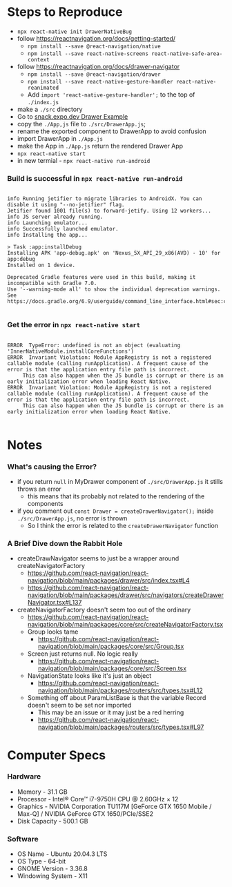# Steps to Reproduce

- `npx react-native init DrawerNativeBug`
- follow https://reactnavigation.org/docs/getting-started/
  - `npm install --save @react-navigation/native`
  - `npm install --save react-native-screens react-native-safe-area-context`
- follow https://reactnavigation.org/docs/drawer-navigator
  - `npm install --save @react-navigation/drawer`
  - `npm install --save react-native-gesture-handler react-native-reanimated`
  - Add `import 'react-native-gesture-handler';` to the top of `./index.js`
- make a `./src` directory
- Go to [snack.expo.dev Drawer Example](https://snack.expo.io/?platform=android&name=Getting%20started%20%7C%20React%20Navigation&dependencies=%40expo%2Fvector-icons%40*%2C%40react-native-community%2Fmasked-view%40*%2Creact-native-gesture-handler%40*%2Creact-native-pager-view%40*%2Creact-native-paper%40%5E4.7.2%2Creact-native-reanimated%40*%2Creact-native-safe-area-context%40*%2Creact-native-screens%40*%2Creact-native-tab-view%40%5E3.0.0%2C%40react-navigation%2Fbottom-tabs%406.0.4%2C%40react-navigation%2Fdrawer%406.1.3%2C%40react-navigation%2Felements%401.0.4%2C%40react-navigation%2Fmaterial-bottom-tabs%406.0.4%2C%40react-navigation%2Fmaterial-top-tabs%406.0.2%2C%40react-navigation%2Fnative-stack%406.0.5%2C%40react-navigation%2Fnative%406.0.2%2C%40react-navigation%2Fstack%406.0.6&hideQueryParams=true&sourceUrl=https%3A%2F%2Freactnavigation.org%2Fexamples%2F6.x%2Fsimple-drawer.js)
- copy the `./App,js` file to `./src/DrawerApp.js`;
- rename the exported component to DrawerApp to avoid confusion
- import DrawerApp in `./App.js`
- make the App in `./App.js` return the rendered Drawer App
- `npx react-native start`
- in new termial - `npx react-native run-android`


### Build is successful in `npx react-native run-android`

```

info Running jetifier to migrate libraries to AndroidX. You can disable it using "--no-jetifier" flag.
Jetifier found 1001 file(s) to forward-jetify. Using 12 workers...
info JS server already running.
info Launching emulator...
info Successfully launched emulator.
info Installing the app...

> Task :app:installDebug
Installing APK 'app-debug.apk' on 'Nexus_5X_API_29_x86(AVD) - 10' for app:debug
Installed on 1 device.

Deprecated Gradle features were used in this build, making it incompatible with Gradle 7.0.
Use '--warning-mode all' to show the individual deprecation warnings.
See https://docs.gradle.org/6.9/userguide/command_line_interface.html#sec:command_line_warnings


```


### Get the error in `npx react-native start`

```

ERROR  TypeError: undefined is not an object (evaluating 'InnerNativeModule.installCoreFunctions')
ERROR  Invariant Violation: Module AppRegistry is not a registered callable module (calling runApplication). A frequent cause of the error is that the application entry file path is incorrect.
     This can also happen when the JS bundle is corrupt or there is an early initialization error when loading React Native.
ERROR  Invariant Violation: Module AppRegistry is not a registered callable module (calling runApplication). A frequent cause of the error is that the application entry file path is incorrect.
     This can also happen when the JS bundle is corrupt or there is an early initialization error when loading React Native.


```


# Notes

### What's causing the Error?

- if you return `null` in MyDrawer component of `./src/DrawerApp.js` it stills throws an error
  - this means that its probably not related to the rendering of the components
- if you comment out `const Drawer = createDrawerNavigator();` inside `./src/DrawerApp.js`, no error is thrown
  - So I think the error is related to the `createDrawerNavigator` function


### A Brief Dive down the Rabbit Hole

- createDrawNavigator seems to just be a wrapper around createNavigatorFactory  
  - https://github.com/react-navigation/react-navigation/blob/main/packages/drawer/src/index.tsx#L4
  - https://github.com/react-navigation/react-navigation/blob/main/packages/drawer/src/navigators/createDrawerNavigator.tsx#L137
- createNavigatorFactory doesn't seem too out of the ordinary
  - https://github.com/react-navigation/react-navigation/blob/main/packages/core/src/createNavigatorFactory.tsx
  - Group looks tame
    - https://github.com/react-navigation/react-navigation/blob/main/packages/core/src/Group.tsx
  - Screen just returns null. No logic really
    - https://github.com/react-navigation/react-navigation/blob/main/packages/core/src/Screen.tsx
  - NavigationState looks like it's just an object
    - https://github.com/react-navigation/react-navigation/blob/main/packages/routers/src/types.tsx#L12
  - Something off about ParamListBase is that the variable Record doesn't seem to be set nor imported
    - This may be an issue or it may just be a red herring
    - https://github.com/react-navigation/react-navigation/blob/main/packages/routers/src/types.tsx#L97


# Computer Specs

### Hardware

- Memory - 31.1 GB
- Processor - Intel® Core™ i7-9750H CPU @ 2.60GHz × 12
- Graphics - NVIDIA Corporation TU117M [GeForce GTX 1650 Mobile / Max-Q] / NVIDIA GeForce GTX 1650/PCIe/SSE2
- Disk Capacity - 500.1 GB

### Software

- OS Name - Ubuntu 20.04.3 LTS
- OS Type - 64-bit
- GNOME Version - 3.36.8
- Windowing System - X11
